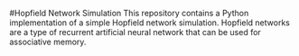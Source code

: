 #Hopfield Network Simulation
This repository contains a Python implementation of a simple Hopfield network simulation. Hopfield networks are a type of recurrent artificial neural network that can be used for associative memory.

